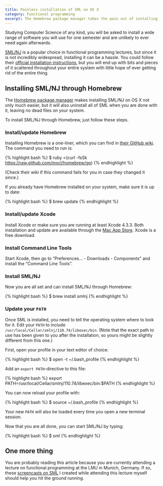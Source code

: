```yaml
---
title: Painless installation of SML on OS X
category: Functional programming
excerpt: The Homebrew package manager takes the pain out of installing SML/NJ on your system. Follow these steps for a hassle- and clutter-free installation.
---
```

Studying Computer Science of any kind, you will be asked to install a wide range of software you will use for one semester and are unlikely to ever need again afterwards.

[SML/NJ](http://smlnj.org/ 'Standard ML of New Jersey') is a popular choice in functional programming lectures, but since it is not incredibly widespread, installing it can be a hassle. You could follow their [official installation instructions](http://smlnj.org/install/index.html 'Installation instructions for SML/NJ'), but you will end up with bits and pieces of it scattered throughout your entire system with little hope of ever getting rid of the entire thing.

## Installing SML/NJ through Homebrew

The [Homebrew package manager](http://brew.sh/ 'Homebrew package manager for OS X') makes installing SML/NJ on OS X not only much easier, but it will also uninstall all of SML when you are done with it, leaving no dead files on your system.

To install SML/NJ through Homebrew, just follow these steps.

### Install/update Homebrew

Installing Homebrew is a one-liner, which you can find in [their GitHub wiki](https://github.com/mxcl/homebrew/wiki/installation 'Installation instructions on the Homebrew GitHub-wiki'). The command you need to run is:

{% highlight bash %}
$ ruby <(curl -fsSk https://raw.github.com/mxcl/homebrew/go)
{% endhighlight %}

(Check their wiki if this command fails for you in case they changed it since.)

If you already have Homebrew installed on your system, make sure it is up to
date:

{% highlight bash %}
$ brew update
{% endhighlight %}

### Install/update Xcode

Install Xcode or make sure you are running at least Xcode 4.3.3. Both installation and update are available through the [Mac App Store](http://itunes.apple.com/us/app/xcode/id497799835 'Xcode on the Mac App Store'). Xcode is a free download.

### Install Command Line Tools

Start Xcode, then go to “Preferences&hellip; - Downloads - Components” and install the “Command Line Tools”.

### Install SML/NJ

Now you are all set and can install SML/NJ through Homebrew:

{% highlight bash %}
$ brew install smlnj
{% endhighlight %}

### Update your `PATH`

Once SML is installed, you need to tell the operating system where to look for it. Edit your `PATH` to include `/usr/local/Cellar/smlnj/110.74/libexec/bin`. (Note that the exact path to use has been given to you after the installation, so yours might be slightly different from this one.)

First, open your profile in your text editor of choice:

{% highlight bash %}
$ open -t ~/.bash_profile
{% endhighlight %}

Add an `export PATH`-directive to this file:

{% highlight bash %}
export PATH=/usr/local/Cellar/smlnj/110.74/libexec/bin:$PATH
{% endhighlight %}

You can now reload your profile with:

{% highlight bash %}
$ source ~/.bash_profile
{% endhighlight %}

Your new `PATH` will also be loaded every time you open a new terminal session.

Now that you are all done, you can start SML/NJ by typing:

{% highlight bash %}
$ sml
{% endhighlight %}

## One more thing

You are probably reading this article because you are currently attending a lecture on functional programming at the LMU in Munich, Germany. If so, these [screencasts on SML](#!/posts/screencasts-on-standard-ml-in-german 'Screencasts on Standard ML in German') I created while attending this lecture myself should help you hit the ground running.
